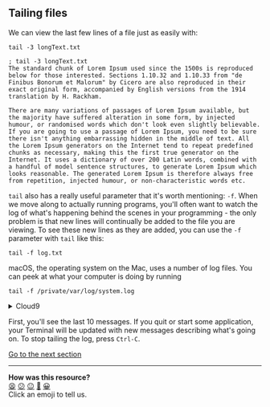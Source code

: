 ## Tailing files
We can view the last few lines of a file just as easily with:

`tail -3 longText.txt`

```shell
; tail -3 longText.txt
The standard chunk of Lorem Ipsum used since the 1500s is reproduced below for those interested. Sections 1.10.32 and 1.10.33 from "de Finibus Bonorum et Malorum" by Cicero are also reproduced in their exact original form, accompanied by English versions from the 1914 translation by H. Rackham.

There are many variations of passages of Lorem Ipsum available, but the majority have suffered alteration in some form, by injected humour, or randomised words which don't look even slightly believable. If you are going to use a passage of Lorem Ipsum, you need to be sure there isn't anything embarrassing hidden in the middle of text. All the Lorem Ipsum generators on the Internet tend to repeat predefined chunks as necessary, making this the first true generator on the Internet. It uses a dictionary of over 200 Latin words, combined with a handful of model sentence structures, to generate Lorem Ipsum which looks reasonable. The generated Lorem Ipsum is therefore always free from repetition, injected humour, or non-characteristic words etc.    
```

`tail` also has a really useful parameter that it's worth mentioning: `-f`. When we move along to actually running programs, you'll often want to watch the log of what's happening behind the scenes in your programming - the only problem is that new lines will continually be added to the file you are viewing. To see these new lines as they are added, you can use the `-f` parameter with `tail` like this:

`tail -f log.txt`

macOS, the operating system on the Mac, uses a number of log files. You can peek at what your computer is doing by running

`tail -f /private/var/log/system.log`

<details>
  <summary>Cloud9</summary>
  
You won't be able to access this system log on your Cloud9 environment.
</details>

First, you'll see the last 10 messages. If you quit or start some application, your Terminal will be updated with new messages describing what's going on. To stop tailing the log, press `Ctrl-C`.

[Go to the next section](./14_getting_help.ed.md)


<!-- BEGIN GENERATED SECTION DO NOT EDIT -->

---

**How was this resource?**  
[😫](https://airtable.com/shrUJ3t7KLMqVRFKR?prefill_Repository=makersacademy/course&prefill_File=foundations/command_line/13_tailing_files.md&prefill_Sentiment=😫) [😕](https://airtable.com/shrUJ3t7KLMqVRFKR?prefill_Repository=makersacademy/course&prefill_File=foundations/command_line/13_tailing_files.md&prefill_Sentiment=😕) [😐](https://airtable.com/shrUJ3t7KLMqVRFKR?prefill_Repository=makersacademy/course&prefill_File=foundations/command_line/13_tailing_files.md&prefill_Sentiment=😐) [🙂](https://airtable.com/shrUJ3t7KLMqVRFKR?prefill_Repository=makersacademy/course&prefill_File=foundations/command_line/13_tailing_files.md&prefill_Sentiment=🙂) [😀](https://airtable.com/shrUJ3t7KLMqVRFKR?prefill_Repository=makersacademy/course&prefill_File=foundations/command_line/13_tailing_files.md&prefill_Sentiment=😀)  
Click an emoji to tell us.

<!-- END GENERATED SECTION DO NOT EDIT -->
